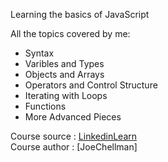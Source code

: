 Learning the basics of JavaScript

All the topics covered by me:
* Syntax
* Varibles and Types
* Objects and Arrays
* Operators and Control Structure
* Iterating with Loops
* Functions
* More Advanced Pieces

Course source : [LinkedinLearn]
<br>
Course author : [JoeChellman]

[LinkedinLearn]: https://www.linkedin.com/learning
[Joe Chellman]: https://www.linkedin.com/in/joechellman/?trk=lil_instructor